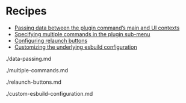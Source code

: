# Recipes

- [Passing data between the plugin command’s main and UI contexts](#passing-data-between-the-plugin-commands-main-and-ui-contexts)
- [Specifying multiple commands in the plugin sub-menu](#specifying-multiple-commands-in-the-plugin-sub-menu)
- [Configuring relaunch buttons](#configuring-relaunch-buttons)
- [Customizing the underlying esbuild configuration](#customizing-the-underlying-esbuild-configuration)

./data-passing.md

./multiple-commands.md

./relaunch-buttons.md

./custom-esbuild-configuration.md
